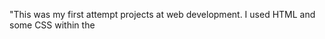 
"This was my first attempt  projects at web development. I used HTML and some CSS within the <style> tag. The elements I used include HTML tags such as ;h1' 'h2', and 'p'. I also used 'main', 'div', 'table', 'header', and 'footer'. Additionally, I applied CSS properties like 'margin', 'color', 'border', and 'padding'."

project1=contains only html , i used html tags like 'div','h1','h3','p','table','header' and 'footer'.
project2=contains html and css , i used html tags,css specialy style .
project3=contains html and css, i used html tags,css specialy style ,also i used grid.
project4=contains html and css ,is a login project.
.
